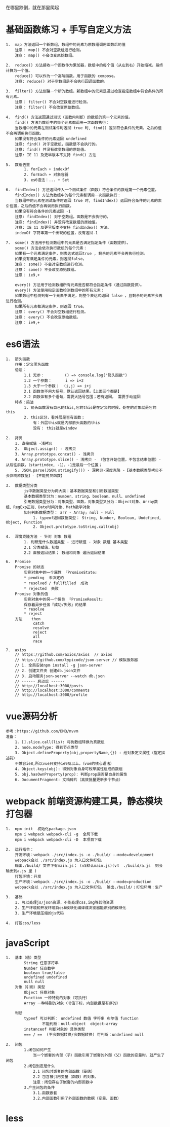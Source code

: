    在哪里跌倒，就在那里爬起
# 基础函数练习 + 手写自定义方法
    1.  map 方法返回一个新数组，数组中的元素为原数组调用函数后的值
        注意： map() 不会对空数组进行检测。
        注意： map() 不会改变原始数组。

    2.  reduce() 方法接收一个函数作为累加器，数组中的每个值（从左到右）开始缩减，最终计算为一个值。
        reduce() 可以作为一个高阶函数，用于函数的 compose。
        注意: reduce() 对于空数组是不会执行回调函数的。

    3.  filter() 方法创建一个新的数组，新数组中的元素是通过检查指定数组中符合条件的所有元素。
        注意： filter() 不会对空数组进行检测。
        注意： filter() 不会改变原始数组。

    4.  find() 方法返回通过测试（函数内判断）的数组的第一个元素的值。
        find() 方法为数组中的每个元素都调用一次函数执行：
        当数组中的元素在测试条件时返回 true 时, find() 返回符合条件的元素，之后的值不会再调用执行函数。
        如果没有符合条件的元素返回 undefined
        注意: find() 对于空数组，函数是不会执行的。
        注意: find() 并没有改变数组的原始值。
        注意: IE 11 及更早版本不支持 find() 方法

    5.  数组去重
            1. forEach + indexOf
            2. forEach + 对象容器
            3. es6语法：... + Set

    6.  findIndex() 方法返回传入一个测试条件（函数）符合条件的数组第一个元素位置。
        findIndex() 方法为数组中的每个元素都调用一次函数执行：
        当数组中的元素在测试条件时返回 true 时, findIndex() 返回符合条件的元素的索引位置，之后的值不会再调用执行函数。
        如果没有符合条件的元素返回 -1
        注意: findIndex() 对于空数组，函数是不会执行的。
        注意: findIndex() 并没有改变数组的原始值。
        注意: IE 11 及更早版本不支持 findIndex() 方法。
        indexOf 字符串第一个出现的位置，没有返回-1

    7.  some() 方法用于检测数组中的元素是否满足指定条件（函数提供）。
        some() 方法会依次执行数组的每个元素：
        如果有一个元素满足条件，则表达式返回true , 剩余的元素不会再执行检测。
        如果没有满足条件的元素，则返回false。
        注意： some() 不会对空数组进行检测。
        注意： some() 不会改变原始数组。
        注意： ie9,+

        every() 方法用于检测数组所有元素是否都符合指定条件（通过函数提供）。
        every() 方法使用指定函数检测数组中的所有元素：
        如果数组中检测到有一个元素不满足，则整个表达式返回 false ，且剩余的元素不会再进行检测。
        如果所有元素都满足条件，则返回 true。
        注意： every() 不会对空数组进行检测。
        注意： every() 不会改变原始数组。
        注意： ie9,+
        

# es6语法
    1.  箭头函数 
        作用：定义匿名函数
        语法：
            1.1 无参：         () => console.log("箭头函数")
            1.2 一个参数：      i => i+2 
            1.3 大于一个参数：  (i,j) => i+j
            2.1 函数体不用大括号，默认返回结果。【上面三个都是】
            2.2 函数体有多个语句，需要大括号包围；若有返回， 需要手动返回
        特点：简洁
            1. 箭头函数没有自己的this,它的this是在定义的时候，处在的对象就是它的this
            2. this区分，看外层是否有函数；
                有：外层this就是内部箭头函数的this
                没有： this就是window

    2.  拷贝
        1. 直接赋值 -浅拷贝
        2.  Object.assign() - 浅拷贝
        3. Array.prototype.concat() - 浅拷贝
        4. Array.prototype.slice() - 浅拷贝 - （包含开始位置，不包含结束位置）- 从后往前数，（startindex, -1），-1是最后一个位置；
        5. JSON.parse(JSON.stringify()) - 深拷贝-深度克隆 -【基本数据类型拷贝不会影响原数据】-【不能拷贝函数】

    3.  数据类型分类
            js中数据类型分为两大类：基本数据类型和引用数据类型
            基本数据类型分为：number、string、boolean、null、undefined
            引用数据类型分为：对象类型、函数，对象类型又分为：Object对象、Array数组、RegExp正则、Date时间对象、Math数学对象
            如何判断数据类型： arr - Array; null - Null
                1. typeof返回数据类型： String, Number, Boolean, Undefined, Object, Function
                2. Object.prototype.toString.call(obj)

    4.  深度克隆方法 - 针对 对象 数组
            1. 判断是什么数据类型 - 进行赋值 - 对象 数组 基本类型
            2.1 分类赋值，初始
            2.2 直接返回结果； 数组和对象 遍历返回结果
    
    6.  Promise
        Promise 的状态
            实例对象中的一个属性 『PromiseState』
            * pending  未决定的
            * resolved / fullfilled  成功
            * rejected  失败
        Promise 对象的值
            实例对象中的另一个属性 『PromiseResult』
            保存着异步任务『成功/失败』的结果
            * resolve
            * reject 
        方法    then
                catch
                resolve
                reject
                all
                race

    7.  axios
        // https://github.com/axios/axios  // axios
        // https://github.com/typicode/json-server // 模拟服务器
        // 1. 全局安装npm install -g json-server
        // 2. 创建文件夹 创建db.json文件
        // 3. 启动服务json-server --watch db.json
        // ------ 启动后 ------
        // http://localhost:3000/posts
        // http://localhost:3000/comments
        // http://localhost:3000/profile
    
# vue源码分析
    参考：https://github.com/DMQ/mvvm
    准备：
        1. [].slice.call(lis): 将伪数组转换为真数组
        2. node.nodeType: 得到节点类型
        3. Object.defineProperty(obj,propertyName,{}) : 给对象定义属性（指定描述符）
        不兼容ie8,所以vue只支持ie9及以上，（vue的核心语法）
        4. Object.keys(obj): 得到对象自身可枚举属性组成的数组
        5. obj.hasOwnProperty(prop): 判断prop是否是自身的属性
        6. DocumentFragment: 文档碎片（高效批量更新多个节点）

# webpack 前端资源构建工具，静态模块打包器
    1.  npm init  初始化package.json
        npm i webpack webpack-cli -g  全局下载
        npm i webpack webpack-cli -D  本项目下载

    2.  运行指令：
        开发环境：webpack ./src/index.js -o ./build/ --mode=development
        webpack会以 ./src/index.js 为入口文件打包， 
        输出./build/ 文件下有main.js； (v5默认main.js)(v4  ./build/a.js  则会输出到a.js 里 )
        打包环境：开发
        生产环境：webpack ./src/index.js -o ./build/ --mode=production
        webpack会以 ./src/index.js 为入口文件打包， 输出./build/；打包环境：生产

    3.  基础
        1. 可以处理js/json资源，不能处理css,img等其他资源
        2. 生产环境和开发环境将es6模块化编译成浏览器能识别的模块化
        3. 生产环境是压缩的js代码
    
    4.  打包css/less


# javaScript
    1.  基本（值）类型
            String 任意字符串
            Number 任意数字
            boolean true/false
            undefined undefined
            null null
        对象（引用）类型
            Object 任意对象
            Function 一种特别的对象（可执行）
            Array 一种特别的对象（书值下标，内部数据是有序的）

        判断
            typeof 可以判断： undefined 数值 字符串 布尔值 function
                    不能判断：null-object  object-array
            instanceof 判断对象的 具体类型
            === / ==  (不会数据转换/会数据转换) 可判断：undefined null

    2.  闭包
            1.闭包如何产生
                当一个嵌套的内部（子）函数引用了嵌套的外部（父）函数的变量时，就产生了闭包
            2.闭包到底是什么
                2.1 闭包时嵌套的内部函数（笼统）
                2.2 包含被引用变量（函数）的对象。
                注意：闭包存在于嵌套的内部函数中
            3.产生闭包的条件
                3.1.函数嵌套
                3.2.内部函数引用了外部函数的数据（变量、函数）


# less 

